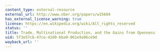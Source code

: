 ```yaml
---
content_type: external-resource
external_url: http://www.nber.org/papers/w15604
has_external_license_warning: true
license: https://en.wikipedia.org/wiki/All_rights_reserved
status: ''
title: Trade, Multinational Production, and the Gains from Openness
uid: 5f3e57cb-47ce-42d0-bba9-061e9a96ce9d
wayback_url: ''
---
```


